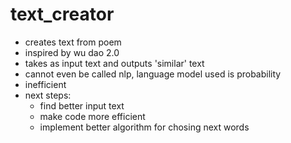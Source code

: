 # text_creator
- creates text from poem
- inspired by wu dao 2.0
- takes as input text and outputs 'similar' text
- cannot even be called nlp, language model used is probability
- inefficient
- next steps:
  - find better input text
  - make code more efficient
  - implement better algorithm for chosing next words
